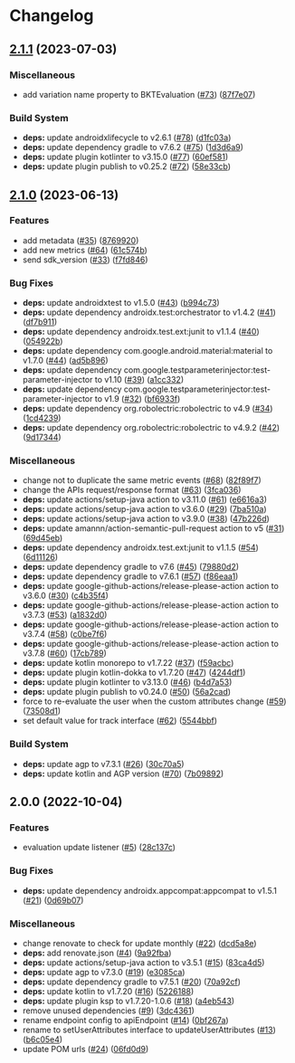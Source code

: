 # Changelog

## [2.1.1](https://github.com/bucketeer-io/android-client-sdk/compare/v2.1.0...v2.1.1) (2023-07-03)


### Miscellaneous

* add variation name property to BKTEvaluation ([#73](https://github.com/bucketeer-io/android-client-sdk/issues/73)) ([87f7e07](https://github.com/bucketeer-io/android-client-sdk/commit/87f7e07e14a13dd40ac5d8fe9a39685912a8eedb))


### Build System

* **deps:** update androidxlifecycle to v2.6.1 ([#78](https://github.com/bucketeer-io/android-client-sdk/issues/78)) ([d1fc03a](https://github.com/bucketeer-io/android-client-sdk/commit/d1fc03adf09ad482ff07ecf9ef1e662e48fcb479))
* **deps:** update dependency gradle to v7.6.2 ([#75](https://github.com/bucketeer-io/android-client-sdk/issues/75)) ([1d3d6a9](https://github.com/bucketeer-io/android-client-sdk/commit/1d3d6a97f58eef5157e8c1c2b118deed4b6f756a))
* **deps:** update plugin kotlinter to v3.15.0 ([#77](https://github.com/bucketeer-io/android-client-sdk/issues/77)) ([60ef581](https://github.com/bucketeer-io/android-client-sdk/commit/60ef581f85c664cea660b7deb2619f1816558b47))
* **deps:** update plugin publish to v0.25.2 ([#72](https://github.com/bucketeer-io/android-client-sdk/issues/72)) ([58e33cb](https://github.com/bucketeer-io/android-client-sdk/commit/58e33cb6bc8b94b30bec91c7bb8a61023a9bee8e))

## [2.1.0](https://github.com/bucketeer-io/android-client-sdk/compare/v2.0.0...v2.1.0) (2023-06-13)


### Features

* add metadata ([#35](https://github.com/bucketeer-io/android-client-sdk/issues/35)) ([8769920](https://github.com/bucketeer-io/android-client-sdk/commit/8769920d0c2bf4be34f37fadc1fcc152d3140846))
* add new metrics ([#64](https://github.com/bucketeer-io/android-client-sdk/issues/64)) ([61c574b](https://github.com/bucketeer-io/android-client-sdk/commit/61c574bce617577f18ca3656a73b4f9c1ebbb674))
* send sdk_version ([#33](https://github.com/bucketeer-io/android-client-sdk/issues/33)) ([f7fd846](https://github.com/bucketeer-io/android-client-sdk/commit/f7fd846b4821bb93564969a3117cef060a371306))


### Bug Fixes

* **deps:** update androidxtest to v1.5.0 ([#43](https://github.com/bucketeer-io/android-client-sdk/issues/43)) ([b994c73](https://github.com/bucketeer-io/android-client-sdk/commit/b994c7312cdf35941304b2d4cc8a637538adcb0e))
* **deps:** update dependency androidx.test:orchestrator to v1.4.2 ([#41](https://github.com/bucketeer-io/android-client-sdk/issues/41)) ([df7b911](https://github.com/bucketeer-io/android-client-sdk/commit/df7b91185ff0ef53bb87eea6cccbcad4ab7fbe3b))
* **deps:** update dependency androidx.test.ext:junit to v1.1.4 ([#40](https://github.com/bucketeer-io/android-client-sdk/issues/40)) ([054922b](https://github.com/bucketeer-io/android-client-sdk/commit/054922bf0d137526687ce071cb6077c200a81033))
* **deps:** update dependency com.google.android.material:material to v1.7.0 ([#44](https://github.com/bucketeer-io/android-client-sdk/issues/44)) ([ad5b896](https://github.com/bucketeer-io/android-client-sdk/commit/ad5b8962a81ffd2cc7f6c14125748a32395ed0a1))
* **deps:** update dependency com.google.testparameterinjector:test-parameter-injector to v1.10 ([#39](https://github.com/bucketeer-io/android-client-sdk/issues/39)) ([a1cc332](https://github.com/bucketeer-io/android-client-sdk/commit/a1cc3322d685bcf1de93e9b5513f816944aed7f1))
* **deps:** update dependency com.google.testparameterinjector:test-parameter-injector to v1.9 ([#32](https://github.com/bucketeer-io/android-client-sdk/issues/32)) ([bf6933f](https://github.com/bucketeer-io/android-client-sdk/commit/bf6933f46bd17e2bca6888960f47fcf74003dbef))
* **deps:** update dependency org.robolectric:robolectric to v4.9 ([#34](https://github.com/bucketeer-io/android-client-sdk/issues/34)) ([1cd4239](https://github.com/bucketeer-io/android-client-sdk/commit/1cd4239ba36f7f7db3b8e5bf2e7a6767d1dd528b))
* **deps:** update dependency org.robolectric:robolectric to v4.9.2 ([#42](https://github.com/bucketeer-io/android-client-sdk/issues/42)) ([9d17344](https://github.com/bucketeer-io/android-client-sdk/commit/9d1734432ff496dbccd4fc4866346794760f828b))


### Miscellaneous

* change not to duplicate the same metric events ([#68](https://github.com/bucketeer-io/android-client-sdk/issues/68)) ([82f89f7](https://github.com/bucketeer-io/android-client-sdk/commit/82f89f7cebca9972a5e76b25308722f65f9680c7))
* change the APIs request/response format ([#63](https://github.com/bucketeer-io/android-client-sdk/issues/63)) ([3fca036](https://github.com/bucketeer-io/android-client-sdk/commit/3fca0362e03e0fd6f49f7b811ce461a64946bc8d))
* **deps:** update actions/setup-java action to v3.11.0 ([#61](https://github.com/bucketeer-io/android-client-sdk/issues/61)) ([e6616a3](https://github.com/bucketeer-io/android-client-sdk/commit/e6616a36e83d5165496920da434853d734a6d8aa))
* **deps:** update actions/setup-java action to v3.6.0 ([#29](https://github.com/bucketeer-io/android-client-sdk/issues/29)) ([7ba510a](https://github.com/bucketeer-io/android-client-sdk/commit/7ba510ae1c8a4126dab95185317cde14383baeb8))
* **deps:** update actions/setup-java action to v3.9.0 ([#38](https://github.com/bucketeer-io/android-client-sdk/issues/38)) ([47b226d](https://github.com/bucketeer-io/android-client-sdk/commit/47b226d74859d162b2fa3447c15653705b89bb53))
* **deps:** update amannn/action-semantic-pull-request action to v5 ([#31](https://github.com/bucketeer-io/android-client-sdk/issues/31)) ([69d45eb](https://github.com/bucketeer-io/android-client-sdk/commit/69d45ebcb7e6888800e3a3e1e294d1385e32a128))
* **deps:** update dependency androidx.test.ext:junit to v1.1.5 ([#54](https://github.com/bucketeer-io/android-client-sdk/issues/54)) ([6d11126](https://github.com/bucketeer-io/android-client-sdk/commit/6d111260ca9a9ff79465de96265ea634c38f7376))
* **deps:** update dependency gradle to v7.6 ([#45](https://github.com/bucketeer-io/android-client-sdk/issues/45)) ([79880d2](https://github.com/bucketeer-io/android-client-sdk/commit/79880d25ca09a42c58d0715e0e65441309324deb))
* **deps:** update dependency gradle to v7.6.1 ([#57](https://github.com/bucketeer-io/android-client-sdk/issues/57)) ([f86eaa1](https://github.com/bucketeer-io/android-client-sdk/commit/f86eaa1fb6735bce434fa3218a8ed8c7cfaad3f6))
* **deps:** update google-github-actions/release-please-action action to v3.6.0 ([#30](https://github.com/bucketeer-io/android-client-sdk/issues/30)) ([c4b35f4](https://github.com/bucketeer-io/android-client-sdk/commit/c4b35f49bc98c37e4f83e14dbfc6abfb6e8a6646))
* **deps:** update google-github-actions/release-please-action action to v3.7.3 ([#53](https://github.com/bucketeer-io/android-client-sdk/issues/53)) ([a1832d0](https://github.com/bucketeer-io/android-client-sdk/commit/a1832d0cea9b05bd018f0277fa596c3ab0272308))
* **deps:** update google-github-actions/release-please-action action to v3.7.4 ([#58](https://github.com/bucketeer-io/android-client-sdk/issues/58)) ([c0be7f6](https://github.com/bucketeer-io/android-client-sdk/commit/c0be7f69519d4dc53079af277394e5ad1d35e045))
* **deps:** update google-github-actions/release-please-action action to v3.7.8 ([#60](https://github.com/bucketeer-io/android-client-sdk/issues/60)) ([17cb789](https://github.com/bucketeer-io/android-client-sdk/commit/17cb789fd068f637099827374600cf3eb3e6d723))
* **deps:** update kotlin monorepo to v1.7.22 ([#37](https://github.com/bucketeer-io/android-client-sdk/issues/37)) ([f59acbc](https://github.com/bucketeer-io/android-client-sdk/commit/f59acbc4a44d28a361551b399c77dfbe3935b95e))
* **deps:** update plugin kotlin-dokka to v1.7.20 ([#47](https://github.com/bucketeer-io/android-client-sdk/issues/47)) ([4244df1](https://github.com/bucketeer-io/android-client-sdk/commit/4244df110757108a9a9ebab0897a1fd4c67d92ad))
* **deps:** update plugin kotlinter to v3.13.0 ([#46](https://github.com/bucketeer-io/android-client-sdk/issues/46)) ([b4d7a53](https://github.com/bucketeer-io/android-client-sdk/commit/b4d7a532be7b1b7bb74b5fc375ff202a8b941f1c))
* **deps:** update plugin publish to v0.24.0 ([#50](https://github.com/bucketeer-io/android-client-sdk/issues/50)) ([56a2cad](https://github.com/bucketeer-io/android-client-sdk/commit/56a2cad4912fa9dcf1e6b19d8d5acfe1af442df5))
* force to re-evaluate the user when the custom attributes change ([#59](https://github.com/bucketeer-io/android-client-sdk/issues/59)) ([73508d1](https://github.com/bucketeer-io/android-client-sdk/commit/73508d1642da3c6db052f66a7471032aad56c269))
* set default value for track interface ([#62](https://github.com/bucketeer-io/android-client-sdk/issues/62)) ([5544bbf](https://github.com/bucketeer-io/android-client-sdk/commit/5544bbfb5dd127a8d2058f5112734543270b2156))


### Build System

* **deps:** update agp to v7.3.1 ([#26](https://github.com/bucketeer-io/android-client-sdk/issues/26)) ([30c70a5](https://github.com/bucketeer-io/android-client-sdk/commit/30c70a5efde54ebdc8b3652fd5c7a9592b7d707b))
* **deps:** update kotlin and AGP version ([#70](https://github.com/bucketeer-io/android-client-sdk/issues/70)) ([7b09892](https://github.com/bucketeer-io/android-client-sdk/commit/7b0989223acee12ba69402395411139fdd73f044))

## 2.0.0 (2022-10-04)


### Features

* evaluation update listener ([#5](https://github.com/bucketeer-io/android-client-sdk/issues/5)) ([28c137c](https://github.com/bucketeer-io/android-client-sdk/commit/28c137c184053405c759c7e30c912cf27e9fc119))


### Bug Fixes

* **deps:** update dependency androidx.appcompat:appcompat to v1.5.1 ([#21](https://github.com/bucketeer-io/android-client-sdk/issues/21)) ([0d69b07](https://github.com/bucketeer-io/android-client-sdk/commit/0d69b0765c56059bdd809bb6a9f171a8ce4fa3ef))


### Miscellaneous

* change renovate to check for update monthly ([#22](https://github.com/bucketeer-io/android-client-sdk/issues/22)) ([dcd5a8e](https://github.com/bucketeer-io/android-client-sdk/commit/dcd5a8e37d693f17eedf83858d86ca825c1976b8))
* **deps:** add renovate.json ([#4](https://github.com/bucketeer-io/android-client-sdk/issues/4)) ([9a92fba](https://github.com/bucketeer-io/android-client-sdk/commit/9a92fba6c9a6f103589ebd9188958a62455c0298))
* **deps:** update actions/setup-java action to v3.5.1 ([#15](https://github.com/bucketeer-io/android-client-sdk/issues/15)) ([83ca4d5](https://github.com/bucketeer-io/android-client-sdk/commit/83ca4d5cac652f39af2a15c6b26fd956c4af5d73))
* **deps:** update agp to v7.3.0 ([#19](https://github.com/bucketeer-io/android-client-sdk/issues/19)) ([e3085ca](https://github.com/bucketeer-io/android-client-sdk/commit/e3085caa30cfc6a376ac878e4d5967461f9b5552))
* **deps:** update dependency gradle to v7.5.1 ([#20](https://github.com/bucketeer-io/android-client-sdk/issues/20)) ([70a92cf](https://github.com/bucketeer-io/android-client-sdk/commit/70a92cfd4f15eba00b8d4197e317eed343334471))
* **deps:** update kotlin to v1.7.20 ([#16](https://github.com/bucketeer-io/android-client-sdk/issues/16)) ([5226188](https://github.com/bucketeer-io/android-client-sdk/commit/522618823b3196568a44c24caf5914264d064f80))
* **deps:** update plugin ksp to v1.7.20-1.0.6 ([#18](https://github.com/bucketeer-io/android-client-sdk/issues/18)) ([a4eb543](https://github.com/bucketeer-io/android-client-sdk/commit/a4eb543f45722b681084036504ef69ae1a1aa649))
* remove unused dependencies ([#9](https://github.com/bucketeer-io/android-client-sdk/issues/9)) ([3dc4361](https://github.com/bucketeer-io/android-client-sdk/commit/3dc4361839dad1e7ce61c814cd4cf88dd12ce364))
* rename endpoint config to apiEndpoint ([#14](https://github.com/bucketeer-io/android-client-sdk/issues/14)) ([0bf267a](https://github.com/bucketeer-io/android-client-sdk/commit/0bf267a3468a67a2fc48536e64748166903a8203))
* rename to setUserAttributes interface to updateUserAttributes ([#13](https://github.com/bucketeer-io/android-client-sdk/issues/13)) ([b6c05e4](https://github.com/bucketeer-io/android-client-sdk/commit/b6c05e4d5d065eec905f242addb1a1ed3543a256))
* update POM urls ([#24](https://github.com/bucketeer-io/android-client-sdk/issues/24)) ([06fd0d9](https://github.com/bucketeer-io/android-client-sdk/commit/06fd0d91595e26581b9522a8ac04ae5b970a4b03))
